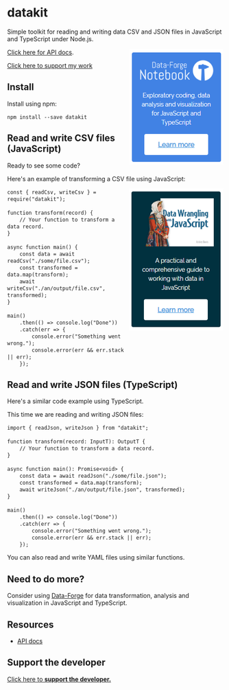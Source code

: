 # datakit

Simple toolkit for reading and writing data CSV and JSON files in JavaScript and TypeScript under Node.js.

<a target="_blank" href="https://www.data-forge-notebook.com/"><img align="right" src="images/support1.png"></a>

[Click here for API docs](https://data-forge-notebook.github.io/datakit/).

[Click here to support my work](https://www.codecapers.com.au/about#support-my-work)

## Install

Install using npm:

    npm install --save datakit


## Read and write CSV files (JavaScript)

Ready to see some code?

Here's an example of transforming a CSV file using JavaScript:

<a target="_blank" href="http://bit.ly/2t2cJu2"><img align="right" src="images/support2.png"></a>

    const { readCsv, writeCsv } = require("datakit");

    function transform(record) {
        // Your function to transform a data record.
    }

    async function main() {
        const data = await readCsv("./some/file.csv");
        const transformed = data.map(transform);
        await writeCsv("./an/output/file.csv", transformed);
    }

    main()
        .then(() => console.log("Done"))
        .catch(err => {
            console.error("Something went wrong.");
            console.error(err && err.stack || err);
        });

## Read and write JSON files (TypeScript)

Here's a similar code example using TypeScript.

This time we are reading and writing JSON files:

    import { readJson, writeJson } from "datakit";

    function transform(record: InputT): OutputT {
        // Your function to transform a data record.
    }

    async function main(): Promise<void> {
        const data = await readJson("./some/file.json");
        const transformed = data.map(transform);
        await writeJson("./an/output/file.json", transformed);
    }

    main()
        .then(() => console.log("Done"))
        .catch(err => {
            console.error("Something went wrong.");
            console.error(err && err.stack || err);
        });

You can also read and write YAML files using similar functions.

## Need to do more?

Consider using [Data-Forge](http://data-forge-js.com/) for data transformation, analysis and visualization in JavaScript and TypeScript.

## Resources

- [API docs](https://data-forge-notebook.github.io/datakit/)


## Support the developer 

<a target="_blank" href="https://www.codecapers.com.au/about#support-my-work">Click here to **support the developer.**</a>
